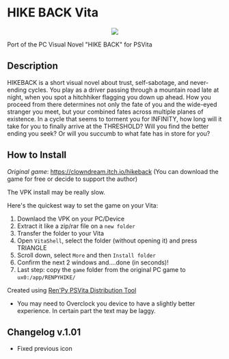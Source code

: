 # HIKE BACK Vita
<p align="center">
  <img src="https://img.itch.zone/aW1hZ2UvOTY3ODI4LzU2MjQxMzcucG5n/original/N1m4zt.png" />
</p>

Port of the PC Visual Novel "HIKE BACK" for PSVita

## Description
HIKEBACK is a short visual novel about trust, self-sabotage, and never-ending cycles. You play as a driver passing through a mountain road late at night, when you spot a hitchhiker flagging you down up ahead. How you proceed from there determines not only the fate of you and the wide-eyed stranger you meet, but your combined fates across multiple planes of existence. In a cycle that seems to torment you for INFINITY, how long will it take for you to finally arrive at the THRESHOLD? Will you find the better ending you seek? Or will you succumb to what fate has in store for you?

## How to Install
_Original game_: https://clowndream.itch.io/hikeback (You can download the game for free or decide to support the author)

The VPK install may be really slow.

Here's the quickest way to set the game on your Vita:
1. Downlaod the VPK on your PC/Device
2. Extract it like a zip/rar file on a `new folder`
3. Transfer the folder to your Vita
4. Open `VitaShell`, select the folder (without opening it) and press TRIANGLE
5. Scroll down, select `More` and then `Install folder`
6. Confirm the next 2 windows and....done (in seconds)!
7. Last step: copy the `game` folder from the original PC game to `ux0:/app/RENPYHIKE/`

Created using [Ren'Py PSVita Distribution Tool](https://github.com/SonicMastr/renpy-vita/releases/tag/v1.0)

- You may need to Overclock you device to have a slightly better experience. In certain part the text may be laggy.

## Changelog v.1.01

- Fixed previous icon
